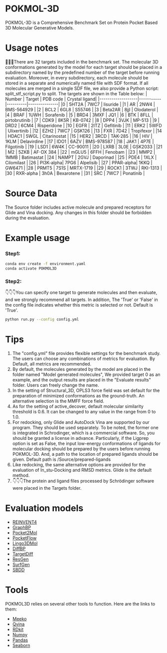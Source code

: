 # POKMOL-3D
POKMOL-3D is a Comprehensive Benchmark Set on Protein Pocket Based 3D Molecular Generative Models.
# Usage notes
🌈🌈🌈There are 32 targets included in the benchmark set. The molecular 3D conformations generated by the model for each target should be placed in a subdirectory named by the predefined number of the target before running evaluation. Moreover, in every subdirectory, each molecule should be stored in a separate and numerically named file with SDF format. If all molecules are merged in a single SDF file, we also provide a Python script: split_stf_script.py to split. The targets are shown in the Table below:
| Number            | Target    | PDB code | Crystal ligand|
|-------------------|-----------|----------|---------------|
|0                  | 5HT2A     | 7WC7     | lisuride      |
|1                  | AR        | 2NW4     | BMS-564929    |
|2                  | BCL2      | 6GL8     | S55746        |
|3                  | Beta2AR   | 8jjl     | Olodaterol    |
|4                  | BRAF      | 1UWH     | Sorafenib     |
|5                  | BRD4      | 3MXF     | JQ1           |
|6                  | BTK       | 8FLL     | pirtobrutinib |
|7                  | CDK9      | 8K5R     | KB-0742       |
|8                  | DPP4      | 3VJK     | MP-513        |
|9                  | DRD2      | 6CM4     | Risperidone   |
|10                 | EGFR      | 2ITZ     | Gefitinib     |
|11                 | ERK2      | 5WFD     | Ulixertinib   |
|12                 | EZH2      | 7WC7     | GSK126        |
|13                 | FXR       | 7D42     | Tropifexor    |
|14                 | HDAC1     | 5WGL     | Citarinostat  |
|15                 | HER2      | 3RCD     | TAK-285       |
|16                 | HIV       | 1KLM     | Delavirdine   |
|17                 | IDO1      | 6AZV     | BMS-978587    |
|18                 | JAK1      | 4P7E     | Filgotinib    |
|19                 | LSD1      | 6W4K     | CC-90011      |
|20                 | LXRB      | 3L0E     | GSK2033       |
|21                 | M2        | 5ZKB     | AF-DX 384     |
|22                 | mGLU5     | 6FFH     | Fenobam       |
|23                 | MMP2      | 1MMB     | Batimastat    |
|24                 | NAMPT     | 2GVJ     | Daporinad     |
|25                 | PDE4      | 1XLX     | Cilomilast    |
|26                 | PI3K-alpha| 7PG6     | Alpelisib     |
|27                 | PPAR-alpha| 1KKQ     | GW6471        |
|28                 | PRMT5     | 7S1S     | MRTX-1719     |
|29                 | ROCK1     | 3TWJ     | RKI-1313      |
|30                 | RXR-alpha | 3h0A     | Bexarotene    |
|31                 | SRC       | 7WC7     | Ponatinib     |
# Source Data
The Source folder includes active molecule and prepared receptors for Glide and Vina docking. Any changes in this folder should be forbidden during the evaluation.
# Example usage
### Step1:
```bash
conda env create -f environment.yaml
conda activate POKMOL3D
```
### Step2:
👇👇👇You can specify one target to generate molecules and then evaluate, and we strongly recommend all targets. In addition, The 'True' or 'False' in the config file indicates whether this metric is selected or not. Default is 'True'.
```bash
python run.py --config config.yml
```
# Tips
1. The "config.yml" file provides flexible settings for the benchmark study. The users can choose any combinations of metrics for evaluation. By Default, all metrics are recommended.
2. By default, the molecules generated by the model are placed in the folder named "Model generated molecules", We provided target 0 as an example, and the output results are placed in the "Evaluate results" folder. Users can freely change the name.
3. In the setting of Structural_3D, OPLS3 force field was set default for the preparation of minimized conformations as the ground-truth. An alternative selection is the MMFF force field.
4. As for the setting of active_decover, default molecular similarity threshold is 0.6. It can be changed to any value in the range from 0 to 1.0.
5. For redocking, only Glide and AutoDock Vina are supported by our program. They should be used separately. To be noted, the former one is integrated in Schrodinger, which is a commercial software. So, you should be granted a license in advance. Particularly, if the Ligprep option is set as False, the input low-energy conformations of ligands for molecular docking should be prepared by the users before running POKMOL-3D. And, a path to the location of prepared ligands should be given. Default path is /Source/prepared-ligands
6. Like redocking, the same alternative options are provided for the evaluation of In_stu-Docking and RMSD metrics. Glide is the default method.
7. 👇👇👇The protein and ligand files processed by Schrödinger software were placed in the Targets folder.
# Evaluation models
- [REINVENT4](https://github.com/MolecularAI/REINVENT4)
- [GraphBP](https://github.com/divelab/GraphBP)
- [Pocket2Mol](https://github.com/pengxingang/Pocket2Mol)
- [PocketFlow](https://github.com/Saoge123/PocketFlow)
- [Lingo3DMol](https://github.com/stonewiseAIDrugDesign/Lingo3DMol)
- [DiffBP](https://github.com/arneschneuing/DiffSBDD)
- [TargetDiff](https://github.com/guanjq/targetdiff)
- [ResGen](https://github.com/HaotianZhangAI4Science/ResGen)
- [SurfGen](https://github.com/HaotianZhangAI4Science/SurfGen)
- [SBDD](https://github.com/luost26/3D-Generative-SBDD)
# Tools
POKMOL3D relies on several other tools to function. Here are the links to them:
- [Meeko](https://github.com/forlilab/Meeko)
- [Qvina](https://github.com/QVina/qvina)      
- [RDkit](https://github.com/rdkit/rdkit)
- [Numpy](https://github.com/numpy/numpy)
- [Pandas](https://github.com/pandas-dev/pandas)
- [Seaborn](https://github.com/mwaskom/seaborn)

